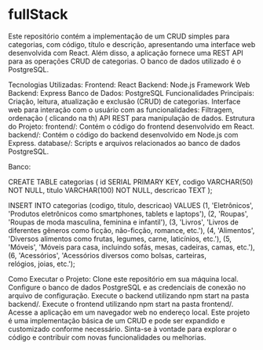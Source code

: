 # fullStack
Este repositório contém a implementação de um CRUD simples para categorias, com código, título e descrição, apresentando uma interface web desenvolvida com React. Além disso, a aplicação fornece uma REST API para as operações CRUD de categorias. O banco de dados utilizado é o PostgreSQL.

Tecnologias Utilizadas:
Frontend: React
Backend: Node.js
Framework Web Backend: Express
Banco de Dados: PostgreSQL
Funcionalidades Principais:
Criação, leitura, atualização e exclusão (CRUD) de categorias.
Interface web para interação com o usuário com as funcionalidades: 
Filtragem, ordenação ( clicando na th) 
API REST para manipulação de dados.
Estrutura do Projeto:
frontend/: Contém o código do frontend desenvolvido em React.
backend/: Contém o código do backend desenvolvido em Node.js com Express.
database/: Scripts e arquivos relacionados ao banco de dados PostgreSQL.

Banco:

CREATE TABLE categorias (
    id SERIAL PRIMARY KEY,
    codigo VARCHAR(50) NOT NULL,
    titulo VARCHAR(100) NOT NULL,
    descricao TEXT
);

INSERT INTO categorias (codigo, titulo, descricao) VALUES
(1, 'Eletrônicos', 'Produtos eletrônicos como smartphones, tablets e laptops'),
(2, 'Roupas', 'Roupas de moda masculina, feminina e infantil'),
(3, 'Livros', 'Livros de diferentes gêneros como ficção, não-ficção, romance, etc.'),
(4, 'Alimentos', 'Diversos alimentos como frutas, legumes, carne, laticínios, etc.'),
(5, 'Móveis', 'Móveis para casa, incluindo sofás, mesas, cadeiras, camas, etc.'),
(6, 'Acessórios', 'Acessórios diversos como bolsas, carteiras, relógios, joias, etc.');

Como Executar o Projeto:
Clone este repositório em sua máquina local.
Configure o banco de dados PostgreSQL e as credenciais de conexão no arquivo de configuração.
Execute o backend utilizando npm start na pasta backend/.
Execute o frontend utilizando npm start na pasta frontend/.
Acesse a aplicação em um navegador web no endereço local.
Este projeto é uma implementação básica de um CRUD e pode ser expandido e customizado conforme necessário. Sinta-se à vontade para explorar o código e contribuir com novas funcionalidades ou melhorias.
